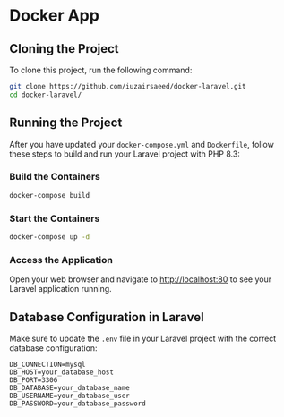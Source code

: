 # Docker App

## Cloning the Project

To clone this project, run the following command:

```bash
git clone https://github.com/iuzairsaeed/docker-laravel.git
cd docker-laravel/
```

## Running the Project

After you have updated your `docker-compose.yml` and `Dockerfile`, follow these steps to build and run your Laravel project with PHP 8.3:

### Build the Containers

```bash
docker-compose build
```

### Start the Containers

```bash
docker-compose up -d
```

### Access the Application

Open your web browser and navigate to [http://localhost:80](http://localhost:80) to see your Laravel application running.

## Database Configuration in Laravel

Make sure to update the `.env` file in your Laravel project with the correct database configuration:

```env
DB_CONNECTION=mysql
DB_HOST=your_database_host
DB_PORT=3306
DB_DATABASE=your_database_name
DB_USERNAME=your_database_user
DB_PASSWORD=your_database_password
```
